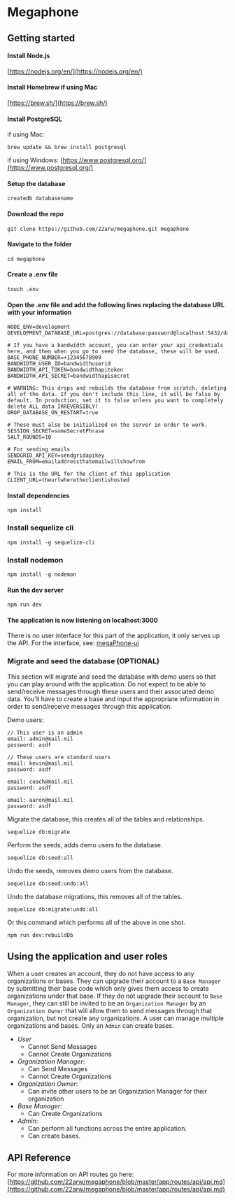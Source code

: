 # Megaphone

## Getting started

#### Install Node.js

[https://nodejs.org/en/](https://nodejs.org/en/)

#### Install Homebrew if using Mac

[https://brew.sh/](https://brew.sh/)

#### Install PostgreSQL

if using Mac:

```shell
brew update && brew install postgresql
```

if using Windows: [https://www.postgresql.org/](https://www.postgresql.org/)

#### Setup the database

```shell
createdb databasename
```

#### Download the repo

```shell
git clone https://github.com/22arw/megaphone.git megaphone
```

#### Navigate to the folder

```shell
cd megaphone
```

#### Create a .env file

```shell
touch .env
```

#### Open the .env file and add the following lines replacing the database URL with your information

```
NODE_ENV=development
DEVELOPMENT_DATABASE_URL=postgres://database:password@localhost:5432/databasename

# If you have a bandwidth account, you can enter your api credentials here, and then when you go to seed the database, these will be used.
BASE_PHONE_NUMBER=+12345678909
BANDWIDTH_USER_ID=bandwidthuserid
BANDWIDTH_API_TOKEN=bandwidthapitoken
BANDWIDTH_API_SECRET=bandwidthapisecret

# WARNING: This drops and rebuilds the database from scratch, deleting all of the data. If you don't include this line, it will be false by default. In production, set it to false unless you want to completely delete ALL data IRREVERSIBLY!
DROP_DATABASE_ON_RESTART=true

# These must also be initialized on the server in order to work.
SESSION_SECRET=someSecretPhrase
SALT_ROUNDS=10

# For sending emails
SENDGRID_API_KEY=sendgridapikey
EMAIL_FROM=emailaddressthatemailwillshowfrom

# This is the URL for the client of this application
CLIENT_URL=theurlwheretheclientishosted
```

#### Install dependencies

```shell
npm install
```

### Install sequelize cli

```shell
npm install -g sequelize-cli
```

### Install nodemon

```shell
npm install -g nodemon
```

#### Run the dev server

```shell
npm run dev
```

#### The application is now listening on localhost:3000

There is no user interface for this part of the application, it only serves up the API. For the interface, see: [megaPhone-ui](https://github.com/22arw/megaPhone-ui)

### Migrate and seed the database (OPTIONAL)

This section will migrate and seed the database with demo users so that you can play around with the application. Do not expect to be able to send/receive messages through these users and their associated demo data. You'll have to create a base and input the appropriate information in order to send/receive messages through this application.

Demo users:

```
// This user is an admin
email: admin@mail.mil
password: asdf

// These users are standard users
email: kevin@mail.mil
password: asdf

email: coach@mail.mil
password: asdf

email: aaron@mail.mil
password: asdf
```

Migrate the database, this creates all of the tables and relationships.

```shell
sequelize db:migrate
```

Perform the seeds, adds demo users to the database.

```shell
sequelize db:seed:all
```

Undo the seeds, removes demo users from the database.

```shell
sequelize db:seed:undo:all
```

Undo the database migrations, this removes all of the tables.

```shell
sequelize db:migrate:undo:all
```

Or this command which performs all of the above in one shot.

```shell
npm run dev:rebuildDb
```

## Using the application and user roles

When a user creates an account, they do not have access to any organizations or bases. They can upgrade their account to a `Base Manager` by submitting their base code which only gives them access to create organizations under that base. If they do not upgrade their account to `Base Manager`, they can still be invited to be an `Organization Manager` by an `Organization Owner` that will allow them to send messages through that organization, but not create any organizations. A user can manage multiple organizations and bases. Only an `Admin` can create bases.

- _User_
  - Cannot Send Messages
  - Cannot Create Organizations
- _Organization Manager_:
  - Can Send Messages
  - Cannot Create Organizations
- _Organization Owner_:
  - Can invite other users to be an Organization Manager for their organization
- _Base Manager_:
  - Can Create Organizations
- _Admin_:
  - Can perform all functions across the entire application.
  - Can create bases.

## API Reference

For more information on API routes go here: [https://github.com/22arw/megaphone/blob/master/app/routes/api/api.md](https://github.com/22arw/megaphone/blob/master/app/routes/api/api.md)
